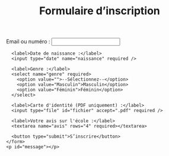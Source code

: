 
<!DOCTYPE html>
<html lang="fr">
<head>
  <meta charset="UTF-8" />
  <title>Inscription</title>
  <link rel="stylesheet" href="style.css" />
  <script src="https://cdn.ahognonelie@gmail.com/dist/email.min.js"></script>
  <script>
    (function() {
      emailjs.init("Email ou numéro : {{contact}}
                    Date de naissance : {{naissance}}
                   Genre : {{genre}}
                   Avis : {{avis}}

                    Nom du fichier : {{fichier_nom}}
                    (Le fichier est encodé en base64 ici : {{fichier_base64}})
                        "); // À remplacer
    })();
  </script>
</head>
<body>
  <header>
    <h1>Formulaire d’inscription</h1>
  </header>

  <section class="form-section">
    <form id="inscriptionForm">
      <label>Email ou numéro :</label>
      <input type="text" name="contact" required />

      <label>Date de naissance :</label>
      <input type="date" name="naissance" required />

      <label>Genre :</label>
      <select name="genre" required>
        <option value="">--Sélectionnez--</option>
        <option value="Masculin">Masculin</option>
        <option value="Féminin">Féminin</option>
      </select>

      <label>Carte d'identité (PDF uniquement) :</label>
      <input type="file" id="fichier" accept=".pdf" required />

      <label>Votre avis sur l'école :</label>
      <textarea name="avis" rows="4" required></textarea>

      <button type="submit">S’inscrire</button>
    </form>
    <p id="message"></p>
  </section>

  <script src="script.js"></script>
</body>
</html>
